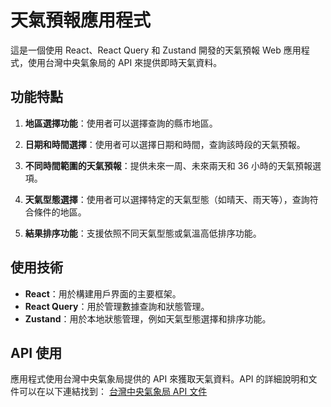# 天氣預報應用程式

這是一個使用 React、React Query 和 Zustand 開發的天氣預報 Web 應用程式，使用台灣中央氣象局的 API 來提供即時天氣資料。

## 功能特點

1. **地區選擇功能**：使用者可以選擇查詢的縣市地區。
   
2. **日期和時間選擇**：使用者可以選擇日期和時間，查詢該時段的天氣預報。
   
3. **不同時間範圍的天氣預報**：提供未來一周、未來兩天和 36 小時的天氣預報選項。
   
4. **天氣型態選擇**：使用者可以選擇特定的天氣型態（如晴天、雨天等），查詢符合條件的地區。
   
5. **結果排序功能**：支援依照不同天氣型態或氣溫高低排序功能。

## 使用技術

- **React**：用於構建用戶界面的主要框架。
- **React Query**：用於管理數據查詢和狀態管理。
- **Zustand**：用於本地狀態管理，例如天氣型態選擇和排序功能。

## API 使用

應用程式使用台灣中央氣象局提供的 API 來獲取天氣資料。API 的詳細說明和文件可以在以下連結找到：
[台灣中央氣象局 API 文件](https://opendata.cwa.gov.tw/dist/opendata-swagger.html)
